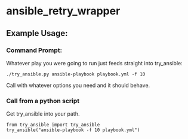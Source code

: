 # ansible_retry_wrapper

## Example Usage:

### Command Prompt:

Whatever play you were going to run just feeds straight into try_ansible:

```
./try_ansible.py ansible-playbook playbook.yml -f 10
```

Call with whatever options you need and it should behave.

### Call from a python script

Get try_ansible into your path.

```
from try_ansible import try_ansible
try_ansible("ansible-playbook -f 10 playbook.yml")
```
